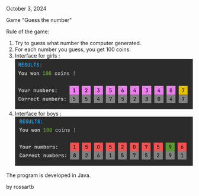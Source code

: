 October 3, 2024

Game "Guess the number"

Rule of the game:
1) Try to guess what number the computer generated.
2) For each number you guess, you get 100 coins.
3) Interface for girls :
   ![example](pet-project/src/main/resources/girl.png)
4) Interface for boys  :
   ![example](pet-project/src/main/resources/boy.png)

The program is developed in Java.

by rossartb
